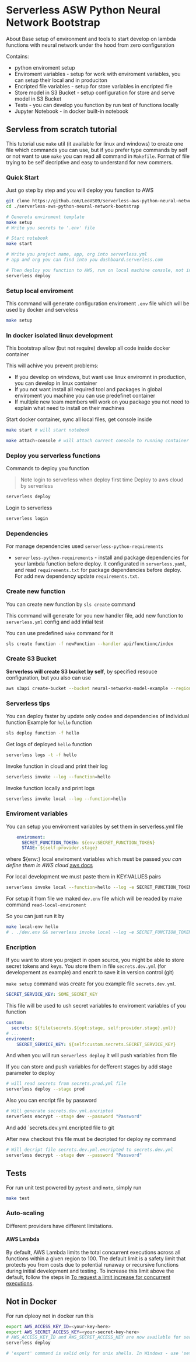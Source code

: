 # Serverless ASW Python Neural Network Bootstrap

About Base setup of environment and tools to start develop on lambda functions with neural network under the hood from zero configuration

Contains:

* python enviroment setup
* Enviroment variables - setup for work with enviroment variables, you can setup their local and in produciton
* Encripted file variables - setup for store variables in encripted file
* Store model in S3 Bucket - setup configuration for store and serve model in S3 Bucket
* Tests - you can develop you function by run test of functions locally
* Jupyter Notebook - in docker built-in notebook
## Servless from scratch tutorial

This tutorial use `make` util (it available for linux and windows) to create one file which commands you can use,
but if you prefer type commands by self or not want to use `make`
you can read all command in `Makefile`. Format of file trying to be self decriptive and easy to understand for new commers.

### Quick Start

Just go step by step and you will deploy you function to AWS

```bash
git clone https://github.com/LeoVS09/serverless-aws-python-neural-network-bootstrap.git
cd ./serverless-aws-python-neural-network-bootstrap

# Genereta enviroment template
make setup
# Write you secrets to '.env' file

# Start notebook
make start

# Write you project name, app, org into serverless.yml
# app and org you can find into you dashboard.serverless.com

# Then deploy you function to AWS, run on local machine console, not in docker
serverless deploy
```

### Setup local enviroment

This command will generate configuration enviroment `.env` file which will be used by docker and serveless

```bash
make setup
```

### In docker isolated linux development

This bootstrap allow (but not require) develop all code inside docker container

This will achive you prevent problems:

* If you develop on windows, but want use linux enviromnt in production, you can develop in linux container
* If you not want install all required tool and packages in global enviroment you machine you can use predefinet container
* If multiple new team members will work on you package you not need to explain what need to install on their machines

Start docker container, sync all local files, get console inside

```bash
make start # will start notebook

make attach-console # will attach current console to running container
```

### Deploy you serverless functions

Commands to deploy you function

>Note login to serverless when deploy first time
Deploy to aws cloud by serverless

```bash
serverless deploy
```

Login to serverless

```bash
serverless login
```

### Dependencies

For manage dependencies used `serverless-python-requirements`

* `serverless-python-requirements` - install and package dependencies for your lambda function before deploy. It configurated in `serverless.yaml`, and read `requirements.txt` for package dependencies before deploy. For add new dependency update `requirements.txt`.

### Create new function

You can create new function by `sls create` command

This command will generate for you new handler file, add new function to `serverless.yml` config and add intial test

You can use predefined `make` command for it

```bash
sls create function -f newFunction --handler api/functionc/index 
```

### Create S3 Bucket

**Serverless will create S3 bucket by self**, by specified resouce configuration, but you also can use

```bash
aws s3api create-bucket --bucket neural-networks-model-example --region eu-central-1 --create-bucket-configuration LocationConstraint=eu-central-1
```

### Serverless tips

You can deploy faster by update only codee and dependencies of individual function
Example for `hello` function

```bash
sls deploy function -f hello
```

Get logs of deployed `hello` function

```bash
serverless logs -t -f hello
```

Invoke function in cloud and print their log

```bash
serverless invoke --log --function=hello
```

Invoke function locally and print logs

```bash
serverless invoke local --log --function=hello
```

### Enviroment variables

You can setup you enviroment variables by set them in serverless.yml file

```yml
    enviroment:
      SECRET_FUNCTION_TOKEN: ${env:SECRET_FUNCTION_TOKEN}
      STAGE: ${self:provider.stage}
```

where ${env:<NAME>} local enviroment variables which must be passed
*you can define them in AWS cloud* [aws docs](https://docs.aws.amazon.com/en_us/lambda/latest/dg/env_variables.html)

For local development we must paste them in KEY:VALUES pairs

```bash
serverless invoke local --function=hello --log -e SECRET_FUNCTION_TOKEN=VALUE OTHER_ENVIROMENT_VARIBLE=ANOTHER_VALUE
```

For setup it from file we maked `dev.env` file which will be readed by make command `read-local-enviroment`

So you can just run it by

```bash
make local-env hello
# . ./dev.env && serverless invoke local --log -e SECRET_FUNCTION_TOKEN="$$SECRET_FUNCTION_TOKEN" --function=hello
```

### Encription

If you want to store you project in open source, you might be able to store secret tokens and keys.
You store them in file `secrets.dev.yml` (for developement as example) and encrit to save it in version control (git)

`make setup` command was create for you example file `secrets.dev.yml`.

```yml
SECRET_SERVICE_KEY: SOME_SECRET_KEY
```

This file will be used to ush secret variables to enviroment variables of you function

```yml
custom:
  secrets: ${file(secrets.${opt:stage, self:provider.stage}.yml)}
# ...
enviroment:
    SECRET_SERVICE_KEY: ${self:custom.secrets.SECRET_SERVICE_KEY}
```

And when you will run `serverless deploy` it will push variables from file

If you can store and push variables for defferent stages by add stage parameter to deploy

```bash
# will read secrets from secrets.prod.yml file
serverless deploy --stage prod 
```

Also you can encript file by password

```bash
# Will generate secrets.dev.yml.encripted
serverless encrypt --stage dev --password "Password"
```

And add `secrets.dev.yml.encripted file to git

After new checkout this file must be decripted for deploy ny command

```bash
# Will decript file secrets.dev.yml.encripted to secrets.dev.yml
serverless decrypt --stage dev --password "Password"
```

## Tests

For run unit test powered by `pytest` and `moto`, simply run

```bash
make test
```

### Auto-scaling

Different providers have different limitations.

#### AWS Lambda

By default, AWS Lambda limits the total concurrent executions across all functions within a given region to 100. The default limit is a safety limit that protects you from costs due to potential runaway or recursive functions during initial development and testing. To increase this limit above the default, follow the steps in [To request a limit increase for concurrent executions](http://docs.aws.amazon.com/lambda/latest/dg/concurrent-executions.html#increase-concurrent-executions-limit).

## Not in Docker

For run dpleoy not in docker run this

```bash
export AWS_ACCESS_KEY_ID=<your-key-here>
export AWS_SECRET_ACCESS_KEY=<your-secret-key-here>
# AWS_ACCESS_KEY_ID and AWS_SECRET_ACCESS_KEY are now available for serverless to use
serverless deploy

# 'export' command is valid only for unix shells. In Windows - use 'set' instead of 'export'
```
